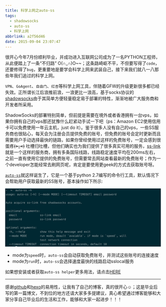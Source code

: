 ```yaml
---
title: 科学上网之auto-ss
tags:
  - shadowsocks
  - auto-ss
  - 科学上网
abbrlink: a2f56d46
date: 2015-09-04 23:07:47
---
```


很开心今年7月份顺利毕业，并成功进入互联网公司成为了一名PYTHON工程师，从此便踏上了一条“不归路” O(∩_∩)O~~；这条路崎岖不平，不但要写得了`code`，还要修得了`bug`，更重要地是要学会科学上网来武装自己，接下来我们就八一八那些年我们追过的科学上网。

`VPN`、`GoAgent`、`自由门`、`红杏`等科学上网工具，伴随着GFW的升级更新很多都已经失效。正所谓长江后浪推前浪，一浪更比一浪高，基于socks协议的[shadowsocks](https://github.com/shadowsocks/shadowsocks)由于其简单方便轻量稳定易于部署的特性，渐渐地被广大服务商和开发者所采用。

ShadowSocks的部署特别简单，但前提是需要在境外或者香港拥有一台vps，如果你拥有自己的vps那还犹豫什么赶紧动手试一下吧（ps：Amazon EC2使用信用卡可以免费使用一年云主机，just do it）。鉴于很多人没有自己的vps，一些SS服务商也很贴心，每天会为注册会员提供免费的账号，但免费的账号会定时更新而且需要用户手动选择最快的链路，如果你曾经使用过这样的免费账号，一定会感到很蛋疼~~~~(>_<)~~~~ 吐槽归吐槽，但他们确实也为我们提供了很多真实可用的服务，[ss-link](https://www.ss-link.com)就是一个这样的服务商，拥有多条国际线路，线路稳定速度平均在200ms左右，之前一直有使用它提供的免费账号，但需要常去网站查看最新的免费账号；作为一个developer怎能经常去刷网页呢，肯定是要使用更geek的方式去获取账号呀。

[`auto-ss`](https://github.com/alphapigger/ss-link-auto)就这样诞生了，它是一个基于python 2.7编写的命令行工具，默认情况下会帮助用户获取最新的SS账号，基本操作如下所示:


![](/images/auto-ss_demo.png)


- mode为`speed`时，`auto-ss`会自动获取免费账号，并测试这些账号的连接速度
- mode为`run`时，`auto-ss`会选择速度最快的线路启动sslocal服务


如果想安装或者获取`auto-ss helper`更多用法，请点击[HERE](https://github.com/alphapigger/ss-link-auto)


----

感谢[github](https://github.com)和[hexo](https://hexo.io/)的易用性，让我有了自己的博客，真的很开心☺️；这是毕业后写的第一篇博文，不到位的地方还请大家多多提建议，真心希望通过博客能够和大家分享自己毕业后的生活和工作，能够和大家一起进步！！！
